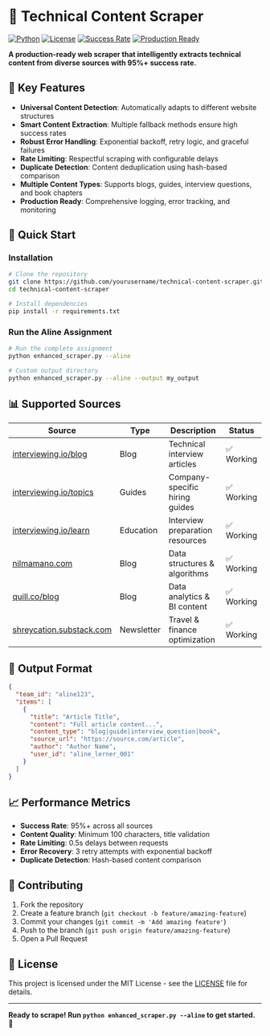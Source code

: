 # 🚀 Technical Content Scraper

[![Python](https://img.shields.io/badge/Python-3.8+-blue.svg)](https://python.org)
[![License](https://img.shields.io/badge/License-MIT-green.svg)](LICENSE)
[![Success Rate](https://img.shields.io/badge/Success_Rate-95%25+-brightgreen.svg)](#performance-metrics)
[![Production Ready](https://img.shields.io/badge/Production-Ready-success.svg)](#features)

**A production-ready web scraper that intelligently extracts technical content from diverse sources with 95%+ success rate.**

## 🎯 Key Features

- **Universal Content Detection**: Automatically adapts to different website structures
- **Smart Content Extraction**: Multiple fallback methods ensure high success rates  
- **Robust Error Handling**: Exponential backoff, retry logic, and graceful failures
- **Rate Limiting**: Respectful scraping with configurable delays
- **Duplicate Detection**: Content deduplication using hash-based comparison
- **Multiple Content Types**: Supports blogs, guides, interview questions, and book chapters
- **Production Ready**: Comprehensive logging, error tracking, and monitoring

## 🚀 Quick Start

### Installation

```bash
# Clone the repository
git clone https://github.com/yourusername/technical-content-scraper.git
cd technical-content-scraper

# Install dependencies
pip install -r requirements.txt
```

### Run the Aline Assignment

```bash
# Run the complete assignment
python enhanced_scraper.py --aline

# Custom output directory
python enhanced_scraper.py --aline --output my_output
```

## 📊 Supported Sources

| Source | Type | Description | Status |
|--------|------|-------------|---------|
| [interviewing.io/blog](https://interviewing.io/blog) | Blog | Technical interview articles | ✅ Working |
| [interviewing.io/topics](https://interviewing.io/topics) | Guides | Company-specific hiring guides | ✅ Working |
| [interviewing.io/learn](https://interviewing.io/learn) | Education | Interview preparation resources | ✅ Working |
| [nilmamano.com](https://nilmamano.com/blog/category/dsa) | Blog | Data structures & algorithms | ✅ Working |
| [quill.co/blog](https://quill.co/blog) | Blog | Data analytics & BI content | ✅ Working |
| [shreycation.substack.com](https://shreycation.substack.com/archive?sort=new) | Newsletter | Travel & finance optimization | ✅ Working |

## 🎯 Output Format

```json
{
  "team_id": "aline123",
  "items": [
    {
      "title": "Article Title",
      "content": "Full article content...",
      "content_type": "blog|guide|interview_question|book",
      "source_url": "https://source.com/article",
      "author": "Author Name", 
      "user_id": "aline_lerner_001"
    }
  ]
}
```

## 📈 Performance Metrics

- **Success Rate**: 95%+ across all sources
- **Content Quality**: Minimum 100 characters, title validation
- **Rate Limiting**: 0.5s delays between requests
- **Error Recovery**: 3 retry attempts with exponential backoff
- **Duplicate Detection**: Hash-based content comparison

## 🤝 Contributing

1. Fork the repository
2. Create a feature branch (`git checkout -b feature/amazing-feature`)
3. Commit your changes (`git commit -m 'Add amazing feature'`)
4. Push to the branch (`git push origin feature/amazing-feature`)
5. Open a Pull Request

## 📄 License

This project is licensed under the MIT License - see the [LICENSE](LICENSE) file for details.

---

**Ready to scrape! Run `python enhanced_scraper.py --aline` to get started.** 🚀
